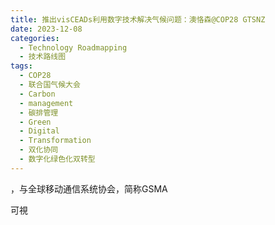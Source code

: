 ```yaml
---
title: 推出visCEADs利用数字技术解决气候问题：澳恪森@COP28 GTSNZ
date: 2023-12-08
categories:
  - Technology Roadmapping
  - 技术路线图
tags:
  - COP28
  - 联合国气候大会
  - Carbon
  - management
  - 碳排管理
  - Green
  - Digital
  - Transformation
  - 双化协同
  - 数字化绿色化双转型
---
```




，与全球移动通信系统协会，简称GSMA

可視

<!--more-->
